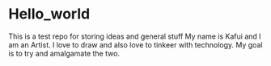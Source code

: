 # Hello_world
This is a test repo for storing ideas and general stuff
My name is Kafui and I am an Artist. 
I love to draw and also love to tinkeer with technology.
My goal is to try and amalgamate the two.
